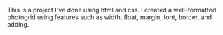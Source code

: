 This is a project I've done using html and css. I created a well-formatted photogrid using features such as width, float, margin, font, border, and adding.
